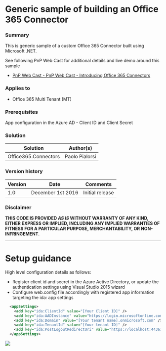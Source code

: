 # Generic sample of building an Office 365 Connector #

### Summary ###
This is generic sample of a custom Office 365 Connector built using Microsoft .NET.

See following PnP Web Cast for additional details and live demo around this sample
- [PnP Web Cast - PnP Web Cast - Introducing Office 365 Connectors](#)

### Applies to ###
-  Office 365 Multi Tenant (MT)

### Prerequisites ###
App configuration in the Azure AD - Client ID and Client Secret

### Solution ###
Solution | Author(s)
---------|----------
Office365.Connectors | Paolo Pialorsi

### Version history ###
Version  | Date | Comments
---------| -----| --------
1.0  | December 1st 2016 | Initial release

### Disclaimer ###
**THIS CODE IS PROVIDED *AS IS* WITHOUT WARRANTY OF ANY KIND, EITHER EXPRESS OR IMPLIED, INCLUDING ANY IMPLIED WARRANTIES OF FITNESS FOR A PARTICULAR PURPOSE, MERCHANTABILITY, OR NON-INFRINGEMENT.**


----------

# Setup guidance #
High level configuration details as follows:

- Register client id and secret in the Azure Active Directory, or update the authentication settings using Visual Studio 2015 wizard
- Configure web.config file accordingly with registered app information targeting the ida: app settings

```xml
  <appSettings>
    <add key="ida:ClientId" value="[Your Client ID]" />
    <add key="ida:AADInstance" value="https://login.microsoftonline.com/" />
    <add key="ida:Domain" value="[Your tenant name].onmicrosoft.com" />
    <add key="ida:TenantId" value="[Your tenant ID]" />
    <add key="ida:PostLogoutRedirectUri" value="https://localhost:44361/" />
  </appSettings> 
```

<img src="https://telemetry.sharepointpnp.com/pnp/samples/Office365.Connectors" />